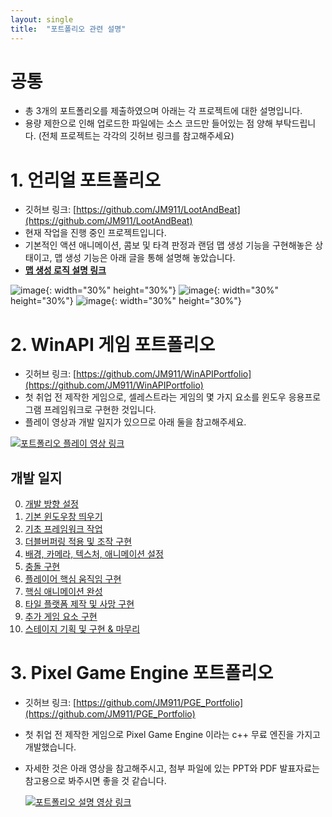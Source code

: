 ```yaml
---
layout: single
title:  "포트폴리오 관련 설명"
---
```


# 공통
- 총 3개의 포트폴리오를 제출하였으며 아래는 각 프로젝트에 대한 설명입니다.
- 용량 제한으로 인해 업로드한 파일에는 소스 코드만 들어있는 점 양해 부탁드립니다. (전체 프로젝트는 각각의 깃허브 링크를 참고해주세요)

# 1. 언리얼 포트폴리오
- 깃허브 링크: [https://github.com/JM911/LootAndBeat](https://github.com/JM911/LootAndBeat)
- 현재 작업을 진행 중인 프로젝트입니다.
- 기본적인 액션 애니메이션, 콤보 및 타격 판정과 랜덤 맵 생성 기능을 구현해놓은 상태이고, 맵 생성 기능은 아래 글을 통해 설명해 놓았습니다.
- [**맵 생성 로직 설명 링크**](https://jm911.github.io/coding/feature-descript/)

![image](https://jm911.github.io/assets/images/240419/1.gif){: width="30%" height="30%"} 
![image](https://jm911.github.io/assets/images/240419/2.gif){: width="30%" height="30%"} 
![image](https://jm911.github.io/assets/images/240419/3.gif){: width="30%" height="30%"}


# 2. WinAPI 게임 포트폴리오
- 깃허브 링크: [https://github.com/JM911/WinAPIPortfolio](https://github.com/JM911/WinAPIPortfolio)
- 첫 취업 전 제작한 게임으로, 셀레스트라는 게임의 몇 가지 요소를 윈도우 응용프로그램 프레임워크로 구현한 것입니다.
- 플레이 영상과 개발 일지가 있으므로 아래 둘을 참고해주세요.  
  
[![포트폴리오 플레이 영상 링크](https://jm911.github.io/assets/images/240419/4.png)](https://youtu.be/98Rba-1BLNw)

## 개발 일지
0. [개발 방향 설정](https://blog.naver.com/09na11/222587238196)
1. [기본 윈도우창 띄우기](https://blog.naver.com/09na11/222595346672)
2. [기초 프레임워크 작업](https://blog.naver.com/09na11/222595382575)
3. [더블버퍼링 적용 및 조작 구현](https://blog.naver.com/09na11/222595414105)
4. [배경, 카메라, 텍스처, 애니메이션 설정](https://blog.naver.com/09na11/222595464904)
5. [충돌 구현](https://blog.naver.com/09na11/222595547393)
6. [플레이어 핵심 움직임 구현](https://blog.naver.com/09na11/222624350550)
7. [핵심 애니메이션 완성](https://blog.naver.com/09na11/222625175004)
8. [타일 플랫폼 제작 및 사망 구현](https://blog.naver.com/09na11/222671666121)
9. [추가 게임 요소 구현](https://blog.naver.com/09na11/222677399546)
10. [스테이지 기획 및 구현 & 마무리](https://blog.naver.com/09na11/222705645977)


# 3. Pixel Game Engine 포트폴리오
- 깃허브 링크: [https://github.com/JM911/PGE_Portfolio](https://github.com/JM911/PGE_Portfolio)
- 첫 취업 전 제작한 게임으로 Pixel Game Engine 이라는 c++ 무료 엔진을 가지고 개발했습니다.
- 자세한 것은 아래 영상을 참고해주시고, 첨부 파일에 있는 PPT와 PDF 발표자료는 참고용으로 봐주시면 좋을 것 같습니다.

  [![포트폴리오 설명 영상 링크](https://jm911.github.io/assets/images/240419/5.png)](https://youtu.be/QPgUJ-miiBg)




